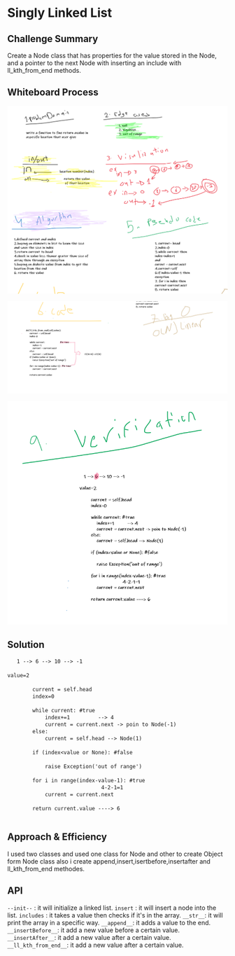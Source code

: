 # Singly Linked List


## Challenge Summary
Create a Node class that has properties for the value stored in the Node, and a pointer to the next Node with inserting an include with ll_kth_from_end methods.


## Whiteboard Process



![ll-insertions](linked_list/ll-insertions1_7.PNG)

![ll-insertions](linked_list/ll-insertions2_7.PNG)

![ll-insertions](linked_list/ll-insertions3_7.PNG)


## Solution

```
   1 --> 6 --> 10 --> -1

value=2

        current = self.head 
        index=0

        while current: #true                     
            index+=1         --> 4
            current = current.next -> poin to Node(-1)
        else:
            current = self.head --> Node(1)                                           

        if (index<value or None): #false

            raise Exception('out of range')

        for i in range(index-value-1): #true
                              4-2-1=1
            current = current.next

        return current.value ----> 6
 
```


## Approach & Efficiency
I used two classes and used one class for Node and other to create Object form Node class also i create append,insert,isertbefore,insertafter and ll_kth_from_end methodes.

## API

`--init--` : it will initialize a linked list.
`insert` : it will insert a node into the list.
`includes` : it takes a value then checks if it's in the array.
`__str__`: it will print the array in a specific way.
`__append__`: it adds a value to the end.
`__insertBefore__`: it add a new value before a certain value.
`__insertAfter__`: it add a new value after a certain value.
`__ll_kth_from_end__`: it add a new value after a certain value.


